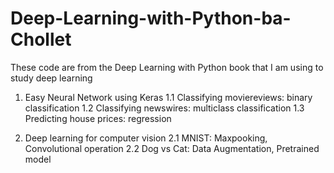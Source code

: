 # Deep-Learning-with-Python-ba-Chollet
These code are from the Deep Learning with Python book that I am using to study deep learning
1. Easy Neural Network using Keras
 1.1 Classifying moviereviews: binary classification
 1.2 Classifying newswires: multiclass classification
 1.3 Predicting house prices: regression

2. Deep learning for computer vision
 2.1 MNIST: Maxpooking, Convolutional operation
 2.2 Dog vs Cat: Data Augmentation, Pretrained model
